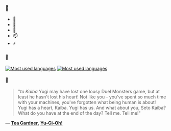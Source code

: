 ### 👋

- 🔭
- 🌱
- 💬
- 📫
- ⚡

#### 🧏

[![Most used languages](https://github-readme-stats-aynah.vercel.app/api/top-langs/?username=aynh&theme=solarized-dark&langs_count=6&layout=compact&hide_title=true)](https://github.com/anuraghazra/github-readme-stats#gh-dark-mode-only)
[![Most used languages](https://github-readme-stats-aynah.vercel.app/api/top-langs/?username=aynh&theme=solarized-light&langs_count=6&layout=compact&hide_title=true)](https://github.com/anuraghazra/github-readme-stats#gh-light-mode-only)

#### 💬

> "*to Kaiba* Yugi may have lost one lousy Duel Monsters game, but at least he hasn't lost his heart! Not like you - you've spent so much time with your machines, you've forgotten what being human is about! Yugi has a heart, Kaiba. Yugi has us. And what about you, Seto Kaiba? What do you have at the end of the day? Tell me. Tell me!"

&mdash; [**Tea Gardner**](https://myanimelist.net/character.php?q=Tea%20Gardner&cat=character), [**Yu-Gi-Oh!**](https://myanimelist.net/search/all?q=Yu-Gi-Oh!&cat=all)
